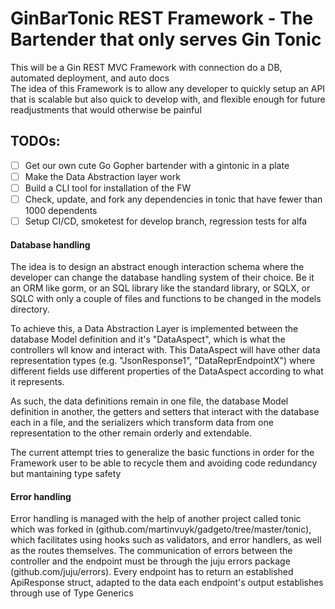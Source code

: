 # GinBarTonic REST Framework - The Bartender that only serves Gin Tonic

This will be a Gin REST MVC Framework with connection do a DB, automated deployment, and auto docs<br />
The idea of this Framework is to allow any developer to quickly setup an API that is scalable but also quick to develop with, and flexible enough for future readjustments that would otherwise be painful

## TODOs:
<!-- - [ ] Stuff -->
- [ ] Get our own cute Go Gopher bartender with a gintonic in a plate
- [ ] Make the Data Abstraction layer work
- [ ] Build a CLI tool for installation of the FW
- [ ] Check, update, and fork any dependencies in tonic that have fewer than 1000 dependents
- [ ] Setup CI/CD, smoketest for develop branch, regression tests for alfa

#### Database handling
 The idea is to design an abstract enough interaction schema where the developer can change the database handling system of their choice. Be it an ORM like gorm, or an SQL library like the standard library, or SQLX, or SQLC with only a couple of files and functions to be changed in the models directory.

To achieve this, a Data Abstraction Layer is implemented between the database Model definition and it's "DataAspect", which is what the controllers wll know and interact with. This DataAspect will have other data representation types (e.g. "JsonResponse1", "DataReprEndpointX") where different fields use different properties of the DataAspect according to what it represents.

As such, the data definitions remain in one file, the database Model definition in another, the getters and setters that interact with the database each in a file, and the serializers which transform data from one representation to the other remain orderly and extendable.

The current attempt tries to generalize the basic functions in order for the Framework user to be able to recycle them and avoiding code redundancy but mantaining type safety

#### Error handling
Error handling is managed with the help of another project called tonic which was forked in (github.com/martinvuyk/gadgeto/tree/master/tonic), which facilitates using hooks such as validators, and error handlers, as well as the routes themselves. The communication of errors between the controller and the endpoint must be through the juju errors package (github.com/juju/errors).
Every endpoint has to return an established ApiResponse struct, adapted to the data each endpoint's output establishes through use of Type Generics
